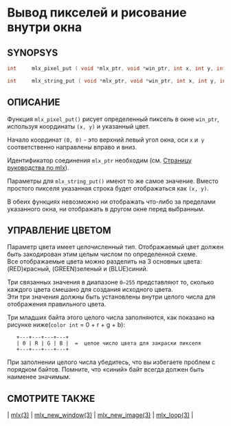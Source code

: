 # Вывод пикселей и рисование внутри окна


## SYNOPSYS

```C
int     mlx_pixel_put ( void *mlx_ptr, void *win_ptr, int x, int y, int color);

int     mlx_string_put ( void *mlx_ptr, void *win_ptr, int x, int y, int color, char *string);
```


## ОПИСАНИЕ

Функция `mlx_pixel_put()` рисует определенный пиксель в окне `win_ptr`, используя координаты `(x, y)` и указанный цвет.  

Начало координат `(0, 0)` - это верхний левый угол окна, оси `x` и` y` соответственно направлены вправо и вниз.  

Идентификатор соединения `mlx_ptr` необходим (см. [Страницу руководства по mlx](man_mlx.md)).  

Параметры для `mlx_string_put()` имеют то же самое значение. Вместо простого пикселя указанная строка будет отображаться как `(x, y)`.  

В обеих функциях невозможно ни отображать что-либо за пределами указанного окна, ни отображать в другом окне перед выбранным.


## УПРАВЛЕНИЕ ЦВЕТОМ

Параметр цвета имеет целочисленный тип. Отображаемый цвет должен быть закодирован этим целым числом по определенной схеме.  
Все отображаемые цвета можно разделить на 3 основных цвета: (RED)красный, (GREEN)зеленый и (BLUE)синий.  

Три связанных значения в диапазоне `0–255` представляют то, сколько каждого цвета смешано для создания исходного цвета.  
Эти три значения должны быть установлены внутри целого числа для отображения правильного цвета.  

Три младших байта этого целого числа заполняются, как показано на рисунке ниже(`color int` = 0 + r + g + b):

       +---+---+---+---+
       | 0 | R | G | B |  =  целое число цвета для закраски пикселя
       +---+---+---+---+

При заполнении целого числа убедитесь, что вы избегаете проблем с порядком байтов. Помните, что «синий» байт всегда должен быть наименее значимым.



## СМОТРИТЕ ТАКЖЕ

| [mlx(3)](man_mlx.md) | [mlx_new_window(3)](man_mlx_new_window.md) |
[mlx_new_image(3)](man_mlx_new_image.md) | [mlx_loop(3)](man_mlx_loop.md) |
